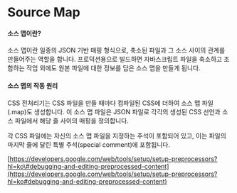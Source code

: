 # Source Map

#### 소스 맵이란? <a id="%EC%86%8C%EC%8A%A4_%EB%A7%B5%EC%9D%B4%EB%9E%80"></a>

소스 맵이란 일종의 JSON 기반 매핑 형식으로, 축소된 파일과 그 소스 사이의 관계를 만들어주는 역할을 합니다. 프로덕션용으로 빌드하면 자바스크립트 파일을 축소하고 조합하는 작업 외에도 원본 파일에 대한 정보를 담은 소스 맵을 만들게 됩니다.

#### 소스 맵의 작동 원리 <a id="%EC%86%8C%EC%8A%A4_%EB%A7%B5%EC%9D%98_%EC%9E%91%EB%8F%99_%EC%9B%90%EB%A6%AC"></a>

CSS 전처리기는 CSS 파일을 만들 때마다 컴파일된 CSS에 더하여 소스 맵 파일\(.map\)도 생성합니다. 이 소스 맵 파일은 JSON 파일로 각각의 생성된 CSS 선언과 소스 파일에서 해당 줄 사이의 매핑을 정의합니다.

각 CSS 파일에는 자신의 소스 맵 파일을 지정하는 주석이 포함되어 있고, 이는 파일의 마지막 줄에 달린 특별 주석\(special comment\)에 포함됩니다.

[https://developers.google.com/web/tools/setup/setup-preprocessors?hl=ko\#debugging-and-editing-preprocessed-content](https://developers.google.com/web/tools/setup/setup-preprocessors?hl=ko#debugging-and-editing-preprocessed-content)

